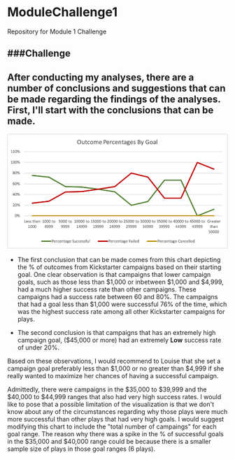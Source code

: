 # ModuleChallenge1
Repository for Module 1 Challenge

###Challenge
---
After conducting my analyses, there are a number of conclusions and suggestions that can be made regarding the findings of the analyses. First, I'll start with the conclusions that can be made.
---
![LineChart1](LineChart1.png)
* The first conclusion that can be made comes from this chart depicting the % of outcomes from Kickstarter campaigns based on their starting goal. One clear observation is that campaigns that lower campaign goals, such as those less than $1,000 or inbetween $1,000 and $4,999, had a much higher success rate than other campaigns. These campaigns had a success rate between 60 and 80%. The campaigns that had a goal less than $1,000 were successful 76% of the time, which was the highest success rate among all other Kickstarter campaigns for plays.  

* The second conclusion is that campaigns that has an extremely high campaign goal, ($45,000 or more) had an extremely **Low** success rate of under 20%.

Based on these observations, I would recommend to Louise that she set a campaign goal preferably less than $1,000 or no greater than $4,999 if she really wanted to maximize her chances of having a successful campaign. 

Admittedly, there were campaigns in the $35,000 to $39,999 and the $40,000 to $44,999 ranges that also had very high success rates. I would like to pose that a possible limitation of the visualization is that we don't know about any of the circumstances regarding why those plays were much more successful than other plays that had very high goals. I would suggest modifying this chart to include the "total number of campaings" for each goal range. The reason why there was a spike in the % of successful goals in the $35,000 and $40,000 range could be because there is a smaller sample size of plays in those goal ranges (6 plays).
